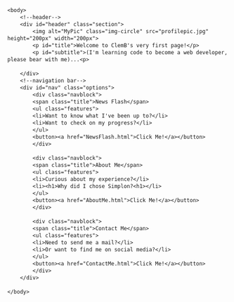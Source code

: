 <!DOCTYPE html>
<html>
    <head>
        <title>Blogs are not in anymore</title>
        <link href="HomePageStyle.css" rel="stylesheet">
    </head>
    
    <body>
        <!--header-->
		<div id="header" class="section">
			<img alt="MyPic" class="img-circle" src="profilepic.jpg" height="200px" width="200px">
            <p id="title">Welcome to ClemB's very first page!</p>
			<p id="subtitle">(I'm learning code to become a web developer, please bear with me)...<p>
			
		</div>
		<!--navigation bar-->
		<div id="nav" class="options">  
			<div class="navblock">
			<span class="title">News Flash</span>
			<ul class="features">
			<li>Want to know what I've been up to?</li>
			<li>Want to check on my progress?</li>
			</ul>
			<button><a href="NewsFlash.html">Click Me!</a></button>
			</div>
			
			<div class="navblock">
			<span class="title">About Me</span>
			<ul class="features">
			<li>Curious about my experience?</li>  
			<li><h1>Why did I chose Simplon?<h1></li>
			</ul>
			<button><a href="AboutMe.html">Click Me!</a></button>
			</div>
			
			<div class="navblock">
			<span class="title">Contact Me</span>
			<ul class="features">
			<li>Need to send me a mail?</li>
			<li>Or want to find me on social media?</li>  
			</ul>
			<button><a href="ContactMe.html">Click Me!</a></button>
			</div>
		</div>
        
    </body>
</html>
